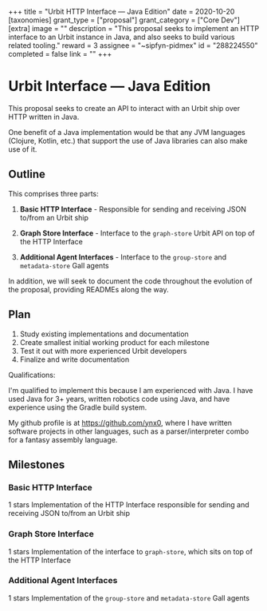 +++
title = "Urbit HTTP Interface — Java Edition"
date = 2020-10-20
[taxonomies]
grant_type = ["proposal"]
grant_category = ["Core Dev"]
[extra]
image = ""
description = "This proposal seeks to implement an HTTP interface to an Urbit instance in Java, and also seeks to build various related tooling."
reward = 3
assignee = "~sipfyn-pidmex"
id = "288224550"
completed = false
link = ""
+++

# Urbit Interface — Java Edition

This proposal seeks to create an API to interact with an Urbit ship over HTTP written in Java.

One benefit of a Java implementation would be that any JVM languages (Clojure, Kotlin, etc.) that support the use of Java libraries can also make use of it.


## Outline

This comprises three parts:
1. **Basic HTTP Interface** - Responsible for sending and receiving JSON to/from an Urbit ship

2. **Graph Store Interface** - Interface to the `graph-store` Urbit API  on top of the HTTP Interface

3. **Additional Agent Interfaces** - Interface to the `group-store` and `metadata-store` Gall agents


In addition, we will seek to document the code throughout the evolution of the proposal,  providing READMEs along the way.


## Plan

1. Study existing implementations and documentation
2. Create smallest initial working product for each milestone
3. Test it out with more experienced Urbit developers
4. Finalize and write documentation


Qualifications:

I'm qualified to implement this because I am experienced with Java. I have used Java for 3+ years, written robotics code using Java, and have experience using the Gradle build system.

 My github profile is at https://github.com/ynx0, where I have written software projects in other languages, such as a parser/interpreter combo for a fantasy assembly language.


## Milestones


### Basic HTTP Interface
1 stars
Implementation of the HTTP Interface responsible for sending and receiving JSON to/from an Urbit ship


### Graph Store Interface
1 stars
Implementation of the interface to `graph-store`, which sits on top of the HTTP Interface


### Additional Agent Interfaces
1 stars
Implementation of the `group-store` and `metadata-store` Gall agents

    